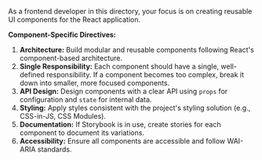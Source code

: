 As a frontend developer in this directory, your focus is on creating reusable UI components for the React application.

**Component-Specific Directives:**

1.  **Architecture:** Build modular and reusable components following React's component-based architecture.
2.  **Single Responsibility:** Each component should have a single, well-defined responsibility. If a component becomes too complex, break it down into smaller, more focused components.
3.  **API Design:** Design components with a clear API using `props` for configuration and `state` for internal data.
4.  **Styling:** Apply styles consistent with the project's styling solution (e.g., CSS-in-JS, CSS Modules).
5.  **Documentation:** If Storybook is in use, create stories for each component to document its variations.
6.  **Accessibility:** Ensure all components are accessible and follow WAI-ARIA standards.